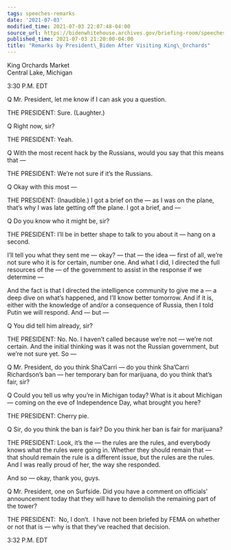 ```yaml
---
tags: speeches-remarks
date: '2021-07-03'
modified_time: 2021-07-03 22:07:48-04:00
source_url: https://bidenwhitehouse.archives.gov/briefing-room/speeches-remarks/2021/07/03/remarks-by-president-biden-after-visiting-king-orchards/
published_time: 2021-07-03 21:20:00-04:00
title: "Remarks by President\_Biden After Visiting King\_Orchards"
---
```

 
King Orchards Market  
Central Lake, Michigan

3:30 P.M. EDT

Q Mr. President, let me know if I can ask you a question.

THE PRESIDENT: Sure. (Laughter.)

Q Right now, sir?

THE PRESIDENT: Yeah.

Q With the most recent hack by the Russians, would you say that this
means that —

THE PRESIDENT: We’re not sure if it’s the Russians.

Q Okay with this most —

THE PRESIDENT: (Inaudible.) I got a brief on the — as I was on the
plane, that’s why I was late getting off the plane. I got a brief, and —

Q Do you know who it might be, sir?

THE PRESIDENT: I’ll be in better shape to talk to you about it — hang on
a second.

I’ll tell you what they sent me — okay? — that — the idea — first of
all, we’re not sure who it is for certain, number one. And what I did, I
directed the full resources of the — of the government to assist in the
response if we determine —

And the fact is that I directed the intelligence community to give me a
— a deep dive on what’s happened, and I’ll know better tomorrow. And if
it is, either with the knowledge of and/or a consequence of Russia, then
I told Putin we will respond. And — but —

Q You did tell him already, sir?

THE PRESIDENT: No. No. I haven’t called because we’re not — we’re not
certain. And the initial thinking was it was not the Russian government,
but we’re not sure yet. So —

Q Mr. President, do you think Sha’Carri — do you think Sha’Carri
Richardson’s ban — her temporary ban for marijuana, do you think that’s
fair, sir?

Q Could you tell us why you’re in Michigan today? What is it about
Michigan — coming on the eve of Independence Day, what brought you here?

THE PRESIDENT: Cherry pie.

Q Sir, do you think the ban is fair? Do you think her ban is fair for
marijuana?

THE PRESIDENT: Look, it’s the — the rules are the rules, and everybody
knows what the rules were going in. Whether they should remain that —
that should remain the rule is a different issue, but the rules are the
rules. And I was really proud of her, the way she responded.

And so — okay, thank you, guys.

Q Mr. President, one on Surfside. Did you have a comment on officials’
announcement today that they will have to demolish the remaining part of
the tower?

THE PRESIDENT:  No, I don’t.  I have not been briefed by FEMA on whether
or not that is — why is that they’ve reached that decision.

3:32 P.M. EDT
